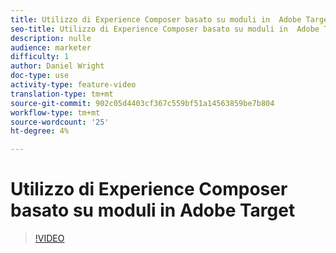```yaml
---
title: Utilizzo di Experience Composer basato su moduli in  Adobe Target
seo-title: Utilizzo di Experience Composer basato su moduli in  Adobe Target
description: nulle
audience: marketer
difficulty: 1
author: Daniel Wright
doc-type: use
activity-type: feature-video
translation-type: tm+mt
source-git-commit: 902c05d4403cf367c559bf51a14563859be7b804
workflow-type: tm+mt
source-wordcount: '25'
ht-degree: 4%

---
```



# Utilizzo di Experience Composer basato su moduli in  Adobe Target

>[!VIDEO](https://video.tv.adobe.com/v/17390/?quality=12)